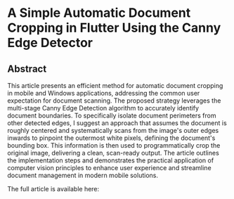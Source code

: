 # A Simple Automatic Document Cropping in Flutter Using the Canny Edge Detector
## Abstract
This article presents an efficient method for automatic document cropping in mobile and Windows applications, addressing the common user expectation for document scanning. The proposed strategy leverages the multi-stage Canny Edge Detection algorithm to accurately identify document boundaries. To specifically isolate document perimeters from other detected edges, I suggest an approach that assumes the document is roughly centered and systematically scans from the image's outer edges inwards to pinpoint the outermost white pixels, defining the document's bounding box. This information is then used to programmatically crop the original image, delivering a clean, scan-ready output. The article outlines the implementation steps and demonstrates the practical application of computer vision principles to enhance user experience and streamline document management in modern mobile solutions.

The full article is available here: 